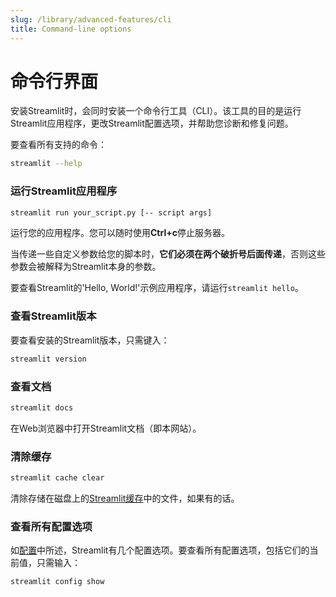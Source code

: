 ```yaml
---
slug: /library/advanced-features/cli
title: Command-line options
---
```


# 命令行界面

安装Streamlit时，会同时安装一个命令行工具（CLI）。该工具的目的是运行Streamlit应用程序，更改Streamlit配置选项，并帮助您诊断和修复问题。

要查看所有支持的命令：

```bash
streamlit --help
```

### 运行Streamlit应用程序

```bash
streamlit run your_script.py [-- script args]
```

运行您的应用程序。您可以随时使用**Ctrl+c**停止服务器。

<Note>

当传递一些自定义参数给您的脚本时，**它们必须在两个破折号后面传递**，否则这些参数会被解释为Streamlit本身的参数。

</Note>

要查看Streamlit的'Hello, World!'示例应用程序，请运行`streamlit hello`。

### 查看Streamlit版本

要查看安装的Streamlit版本，只需键入：

```bash
streamlit version
```

### 查看文档

```bash
streamlit docs
```

在Web浏览器中打开Streamlit文档（即本网站）。

### 清除缓存

```bash
streamlit cache clear
```

清除存储在磁盘上的[Streamlit缓存](/library/api-reference/performance)中的文件，如果有的话。

### 查看所有配置选项

如[配置](/library/advanced-features/configuration)中所述，Streamlit有几个配置选项。要查看所有配置选项，包括它们的当前值，只需输入：

```bash
streamlit config show
```